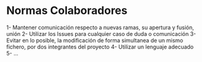 # Normas Colaboradores

1- Mantener comunicación respecto a nuevas ramas, su apertura y fusión, unión
2- Utilizar los Issues para cualquier caso de duda o comunicación
3- Evitar en lo posible, la modificación de forma simultanea de un mismo fichero, por dos integrantes del proyecto
4- Utilizar un lenguaje adecuado
5- ...
